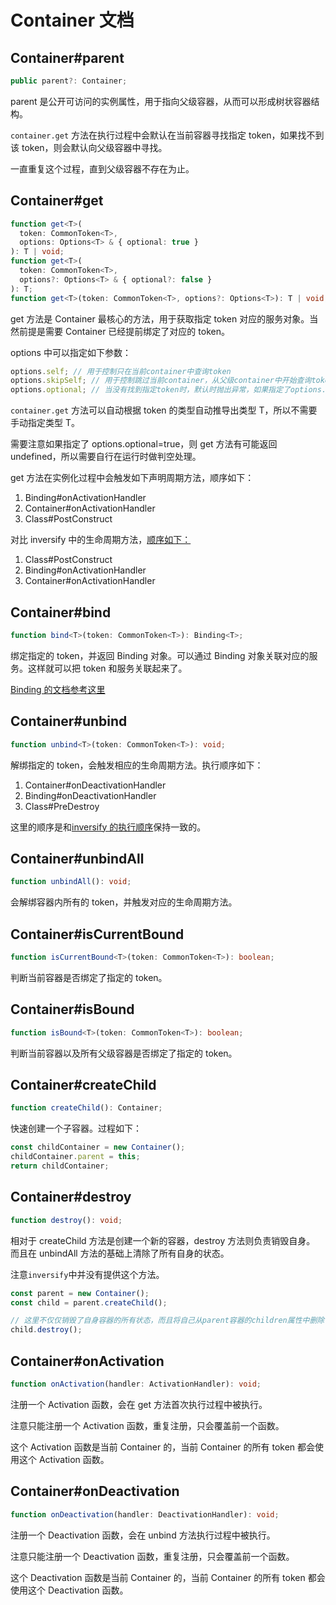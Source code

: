 # Container 文档

## Container#parent

```ts
public parent?: Container;
```

parent 是公开可访问的实例属性，用于指向父级容器，从而可以形成树状容器结构。

`container.get` 方法在执行过程中会默认在当前容器寻找指定 token，如果找不到该 token，则会默认向父级容器中寻找。

一直重复这个过程，直到父级容器不存在为止。

## Container#get

```ts
function get<T>(
  token: CommonToken<T>,
  options: Options<T> & { optional: true }
): T | void;
function get<T>(
  token: CommonToken<T>,
  options?: Options<T> & { optional?: false }
): T;
function get<T>(token: CommonToken<T>, options?: Options<T>): T | void;
```

get 方法是 Container 最核心的方法，用于获取指定 token 对应的服务对象。当然前提是需要 Container 已经提前绑定了对应的 token。

options 中可以指定如下参数：

```ts
options.self; // 用于控制只在当前container中查询token
options.skipSelf; // 用于控制跳过当前container，从父级container中开始查询token
options.optional; // 当没有找到指定token时，默认时抛出异常，如果指定了options.optional=true，那么返回undefined
```

`container.get` 方法可以自动根据 token 的类型自动推导出类型 T，所以不需要手动指定类型 T。

需要注意如果指定了 options.optional=true，则 get 方法有可能返回 undefined，所以需要自行在运行时做判空处理。

get 方法在实例化过程中会触发如下声明周期方法，顺序如下：

1. Binding#onActivationHandler
2. Container#onActivationHandler
3. Class#PostConstruct

对比 inversify 中的生命周期方法，[顺序如下：](https://inversify.io/docs/fundamentals/lifecycle/activation/)

1. Class#PostConstruct
2. Binding#onActivationHandler
3. Container#onActivationHandler

## Container#bind

```ts
function bind<T>(token: CommonToken<T>): Binding<T>;
```

绑定指定的 token，并返回 Binding 对象。可以通过 Binding 对象关联对应的服务。这样就可以把 token 和服务关联起来了。

[Binding 的文档参考这里](./BINDING.md)

## Container#unbind

```ts
function unbind<T>(token: CommonToken<T>): void;
```

解绑指定的 token，会触发相应的生命周期方法。执行顺序如下：

1. Container#onDeactivationHandler
2. Binding#onDeactivationHandler
3. Class#PreDestroy

这里的顺序是和[inversify 的执行顺序](https://inversify.io/docs/fundamentals/lifecycle/deactivation/)保持一致的。

## Container#unbindAll

```ts
function unbindAll(): void;
```

会解绑容器内所有的 token，并触发对应的生命周期方法。

## Container#isCurrentBound

```ts
function isCurrentBound<T>(token: CommonToken<T>): boolean;
```

判断当前容器是否绑定了指定的 token。

## Container#isBound

```ts
function isBound<T>(token: CommonToken<T>): boolean;
```

判断当前容器以及所有父级容器是否绑定了指定的 token。

## Container#createChild

```ts
function createChild(): Container;
```

快速创建一个子容器。过程如下：

```ts
const childContainer = new Container();
childContainer.parent = this;
return childContainer;
```

## Container#destroy

```ts
function destroy(): void;
```

相对于 createChild 方法是创建一个新的容器，destroy 方法则负责销毁自身。
而且在 unbindAll 方法的基础上清除了所有自身的状态。

注意`inversify`中并没有提供这个方法。

```ts
const parent = new Container();
const child = parent.createChild();

// 这里不仅仅销毁了自身容器的所有状态，而且将自己从parent容器的children属性中删除
child.destroy();
```

## Container#onActivation

```ts
function onActivation(handler: ActivationHandler): void;
```

注册一个 Activation 函数，会在 get 方法首次执行过程中被执行。

注意只能注册一个 Activation 函数，重复注册，只会覆盖前一个函数。

这个 Activation 函数是当前 Container 的，当前 Container 的所有 token 都会使用这个 Activation 函数。

## Container#onDeactivation

```ts
function onDeactivation(handler: DeactivationHandler): void;
```

注册一个 Deactivation 函数，会在 unbind 方法执行过程中被执行。

注意只能注册一个 Deactivation 函数，重复注册，只会覆盖前一个函数。

这个 Deactivation 函数是当前 Container 的，当前 Container 的所有 token 都会使用这个 Deactivation 函数。
